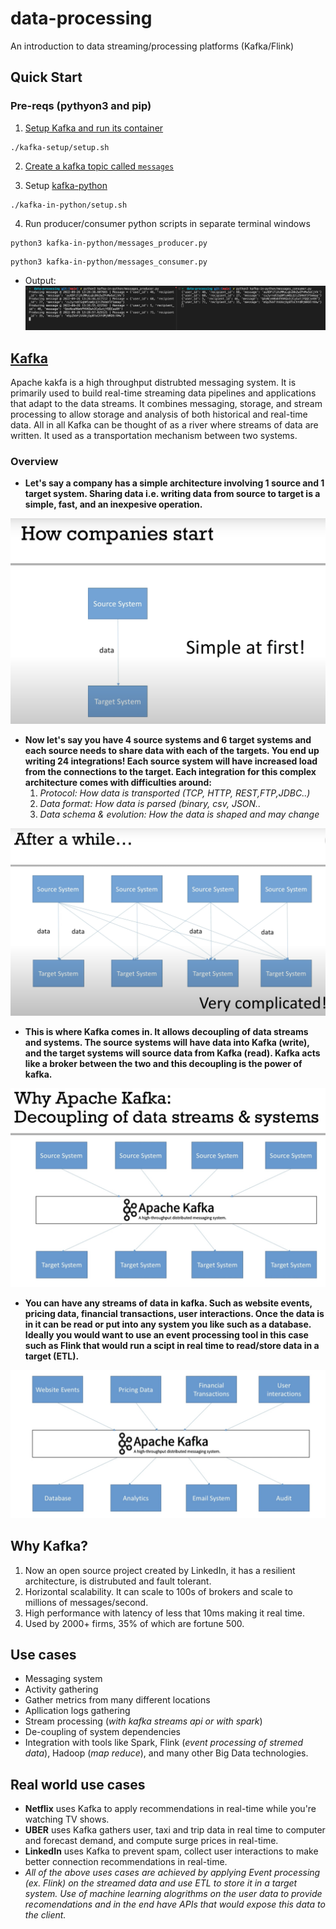 # data-processing
An introduction to data streaming/processing platforms (Kafka/Flink)

## Quick Start
### Pre-reqs (pythyon3 and pip)
1) [Setup Kafka and run its container](/kafka-setup/usage.md)
```
./kafka-setup/setup.sh
```
2) [Create a kafka topic called `messages`](https://github.com/siddarthpatel/data-processing/blob/main/kafka-setup/usage.md#creating-a-kafka-topic-and-connecting-to-a-kafka-shell)

3) Setup [kafka-python](https://kafka-python.readthedocs.io/en/master/)
```
./kafka-in-python/setup.sh
```

4) Run producer/consumer python scripts in separate terminal windows
```
python3 kafka-in-python/messages_producer.py
```
```
python3 kafka-in-python/messages_consumer.py
```
- Output:
![Alt text](/assets/kafka-pc-in-python.png)

## [Kafka](https://kafka.apache.org/documentation)
Apache kakfa is a high throughput distrubted messaging system. It is primarily used to build real-time streaming data pipelines and applications that adapt to the data streams. It combines messaging, storage, and stream processing to allow storage and analysis of both historical and real-time data. All in all Kafka can be thought of as a river where streams of data are written. It used as a transportation mechanism between two systems.

### Overview

- **Let's say a company has a simple architecture involving 1 source and 1 target system. Sharing data i.e. writing data from source to target is a simple, fast, and an inexpesive operation.**

![Alt text](/assets/simple.png)

- **Now let's say you have 4 source systems and 6 target systems and each source needs to share data with each of the targets. You end up writing 24 integrations! Each source system will have increased load from the connections to the target. Each integration for this complex architecture comes with difficulties around:** 
    1) *Protocol: How data is transported (TCP, HTTP, REST,FTP,JDBC..)*
    2) *Data format: How data is parsed (binary, csv, JSON..*
    3) *Data schema & evolution: How the data is shaped and may change*


![Alt text](/assets/complex.png)

- **This is where Kafka comes in. It allows decoupling of data streams and systems. The source systems will have data into Kafka (write), and the target systems will source data from Kafka (read). Kafka acts like a broker between the two and this decoupling is the power of kafka.**

![Alt text](/assets/kafka.png)

- **You can have any streams of data in kafka. Such as website events, pricing data, financial transactions, user interactions. Once the data is in it can be read or put into any system you like such as a database. Ideally you would want to use an event processing tool in this case such as Flink that would run a scipt in real time to read/store data in a target (ETL).**


![Alt text](/assets/kafka-ex.png)

## Why Kafka?
1) Now an open source project created by LinkedIn, it has a resilient architecture, is distrubuted and fault tolerant.
2) Horizontal scalability. It can scale to 100s of brokers and scale to millions of messages/second.
3) High performance  with latency of less that 10ms making it real time.
4) Used by 2000+ firms, 35% of which are fortune 500.

## Use cases
- Messaging system
- Activity gathering
- Gather metrics from many different locations
- Apllication logs gathering
- Stream processing (*with kafka streams api or with spark*)
- De-coupling of system dependencies
- Integration with tools like Spark, Flink (*event processing of stremed data*), Hadoop (*map reduce*), and many other Big Data technologies.

## Real world use cases
- **Netflix** uses Kafka to apply recommendations in real-time while you're watching TV shows. 
- **UBER** uses Kafka gathers user, taxi and trip data in real time to computer and forecast demand, and compute surge prices in real-time.
- **LinkedIn** uses Kafka to prevent spam, collect user interactions to make better connection recommendations in real-time.
- *All of the above uses cases are achieved by applying Event processing (ex. Flink) on the streamed data and use ETL to store it in a target system. Use of machine learning alogrithms on the user data to provide recomendations and in the end have APIs that would expose this data to the client.*

